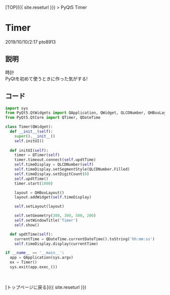 [TOP]({{ site.reseturl }}) > PyQt5 Timer

# Timer
2019/10/10/2:17 pto8913

## 説明
時計 <br>
PyQtを初めて使うときに作った気がする!

## コード

```python
import sys
from PyQt5.QtWidgets import QApplication, QWidget, QLCDNumber, QHBoxLayout
from PyQt5.QtCore import QTimer, QDateTime

class Timer(QWidget):
  def __init__(self):
    super().__init__()
    self.initUI()
  
  def initUI(self):
    timer = QTimer(self)
    timer.timeout.connect(self.updtTime)
    self.timeDisplay = QLCDNumber(self)
    self.timeDisplay.setSegmentStyle(QLCDNumber.Filled)
    self.timeDisplay.setDigitCount(8)
    self.updtTime()
    timer.start(1000)

    layout = QHBoxLayout()
    layout.addWidget(self.timeDisplay)

    self.setLayout(layout)

    self.setGeometry(300, 300, 500, 200)
    self.setWindowTitle('Timer')
    self.show()

  def updtTime(self):
    currentTime = QDateTime.currentDateTime().toString('hh:mm:ss')
    self.timeDisplay.display(currentTime)

if __name__ == '__main__':
  app = QApplication(sys.argv)
  ex = Timer()
  sys.exit(app.exec_())
```
<br>

[トップページに戻る]({{ site.reseturl }})